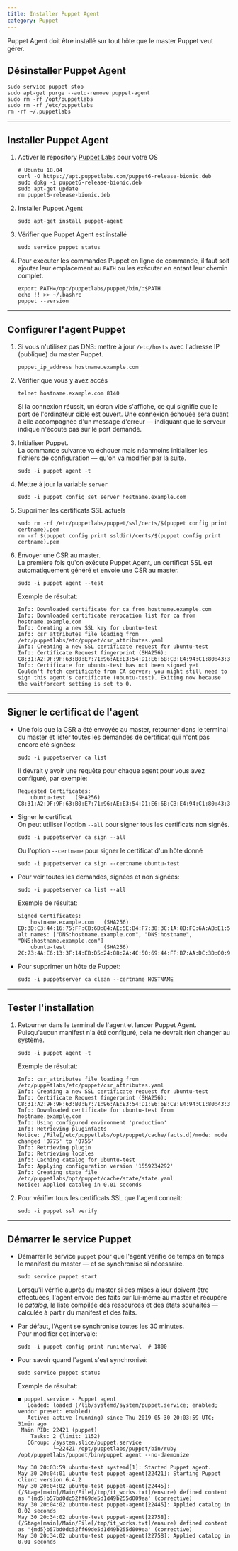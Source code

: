 ```yaml
---
title: Installer Puppet Agent
category: Puppet
---
```


Puppet Agent doit être installé sur tout hôte que le master Puppet veut gérer.

## Désinstaller Puppet Agent

```
sudo service puppet stop
sudo apt-get purge --auto-remove puppet-agent
sudo rm -rf /opt/puppetlabs
sudo rm -rf /etc/puppetlabs
rm -rf ~/.puppetlabs
```

---

## Installer Puppet Agent

1. Activer le repository [Puppet Labs](http://apt.puppetlabs.com/) pour votre OS

    ```
    # Ubuntu 18.04
    curl -O https://apt.puppetlabs.com/puppet6-release-bionic.deb
    sudo dpkg -i puppet6-release-bionic.deb
    sudo apt-get update
    rm puppet6-release-bionic.deb
    ```

2. Installer Puppet Agent

    ```
    sudo apt-get install puppet-agent
    ```

3. Vérifier que Puppet Agent est installé

    ```
    sudo service puppet status
    ```

4. Pour exécuter les commandes Puppet en ligne de commande, il faut soit ajouter leur emplacement au `PATH` ou les exécuter en entant leur chemin complet.

    ```
    export PATH=/opt/puppetlabs/puppet/bin/:$PATH
    echo !! >> ~/.bashrc
    puppet --version
    ```

---

## Configurer l'agent Puppet

1. Si vous n'utilisez pas DNS: mettre à jour `/etc/hosts` avec l'adresse IP (publique) du master Puppet.

    ```
    puppet_ip_address hostname.example.com
    ```

2. Vérifier que vous y avez accès

    ```
    telnet hostname.example.com 8140
    ```

    Si la connexion réussit, un écran vide s'affiche, ce qui signifie que le port de l'ordinateur cible est ouvert. Une connexion échouée sera quant à elle accompagnée d'un message d'erreur — indiquant que le serveur indiqué n'écoute pas sur le port demandé.

3. Initialiser Puppet.  
   La commande suivante va échouer mais néanmoins initialiser les fichiers de configuration — qu'on va modifier par la suite.

    ```
    sudo -i puppet agent -t
    ```

4. Mettre à jour la variable `server`

    ```
    sudo -i puppet config set server hostname.example.com
    ```

5. Supprimer les certificats SSL actuels

    ```
    sudo rm -rf /etc/puppetlabs/puppet/ssl/certs/$(puppet config print certname).pem
    rm -rf $(puppet config print ssldir)/certs/$(puppet config print certname).pem
    ```

6. Envoyer une CSR au master.  
   La première fois qu'on exécute Puppet Agent, un certificat SSL est automatiquement généré et envoie une CSR au master.

    ```
    sudo -i puppet agent --test
    ```

    Exemple de résultat:

    ```
    Info: Downloaded certificate for ca from hostname.example.com
    Info: Downloaded certificate revocation list for ca from hostname.example.com
    Info: Creating a new SSL key for ubuntu-test
    Info: csr_attributes file loading from /etc/puppetlabs/etc/puppet/csr_attributes.yaml
    Info: Creating a new SSL certificate request for ubuntu-test
    Info: Certificate Request fingerprint (SHA256): C8:31:A2:9F:9F:63:B0:E7:71:96:AE:E3:54:D1:E6:6B:CB:E4:94:C1:80:43:32:29:C5:93:75:B9:7F:04:4D:F4
    Info: Certificate for ubuntu-test has not been signed yet
    Couldn't fetch certificate from CA server; you might still need to sign this agent's certificate (ubuntu-test). Exiting now because the waitforcert setting is set to 0.
    ```

---

## Signer le certificat de l'agent

* Une fois que la CSR a été envoyée au master, retourner dans le terminal du master et lister toutes les demandes de certificat qui n'ont pas encore été signées:

  ```
  sudo -i puppetserver ca list
  ```

  Il devrait y avoir une requête pour chaque agent pour vous avez configuré, par exemple:

  ```
  Requested Certificates:
      ubuntu-test   (SHA256)  C8:31:A2:9F:9F:63:B0:E7:71:96:AE:E3:54:D1:E6:6B:CB:E4:94:C1:80:43:32:29:C5:93:75:B9:7F:04:4D:F4
  ```

* Signer le certificat  
  On peut utiliser l'option `--all` pour signer tous les certificats non signés.

  ```
  sudo -i puppetserver ca sign --all
  ```

  Ou l'option `--certname` pour signer le certificat d'un hôte donné

  ```
  sudo -i puppetserver ca sign --certname ubuntu-test
  ```

* Pour voir toutes les demandes, signées et non signées:

  ```
  sudo -i puppetserver ca list --all
  ```

  Exemple de résultat:

  ```
  Signed Certificates:
      hostname.example.com   (SHA256)  ED:3D:C3:44:16:75:FF:CB:6D:84:AE:5E:B4:F7:38:3C:1A:8B:FC:6A:AB:E1:56:D3:14:CE:21:98:42:82:88:D1  alt names: ["DNS:hostname.example.com", "DNS:hostname", "DNS:hostname.example.com"]
      ubuntu-test            (SHA256)  2C:73:4A:E6:13:3F:14:EB:D5:24:88:2A:4C:50:69:44:FF:B7:AA:DC:3D:00:9E:B8:B7:35:E3:FC:8D:EB:39:1F
  ```

* Pour supprimer un hôte de Puppet:

  ```
  sudo -i puppetserver ca clean --certname HOSTNAME
  ```

---

## Tester l'installation

1. Retourner dans le terminal de l'agent et lancer Puppet Agent.  
   Puisqu'aucun manifest n'a été configuré, cela ne devrait rien changer au système.

    ```
    sudo -i puppet agent -t
    ```

    Exemple de résultat:

    ```
    Info: csr_attributes file loading from /etc/puppetlabs/etc/puppet/csr_attributes.yaml
    Info: Creating a new SSL certificate request for ubuntu-test
    Info: Certificate Request fingerprint (SHA256): C8:31:A2:9F:9F:63:B0:E7:71:96:AE:E3:54:D1:E6:6B:CB:E4:94:C1:80:43:32:29:C5:93:75:B9:7F:04:4D:F4
    Info: Downloaded certificate for ubuntu-test from hostname.example.com
    Info: Using configured environment 'production'
    Info: Retrieving pluginfacts
    Notice: /File[/etc/puppetlabs/opt/puppet/cache/facts.d]/mode: mode changed '0775' to '0755'
    Info: Retrieving plugin
    Info: Retrieving locales
    Info: Caching catalog for ubuntu-test
    Info: Applying configuration version '1559234292'
    Info: Creating state file /etc/puppetlabs/opt/puppet/cache/state/state.yaml
    Notice: Applied catalog in 0.01 seconds
    ```

2. Pour vérifier tous les certificats SSL que l'agent connait:

    ```
    sudo -i puppet ssl verify
    ```

---

## Démarrer le service Puppet

* Démarrer le service `puppet` pour que l'agent vérifie de temps en temps le manifest du master — et se synchronise si nécessaire.

  ```
  sudo service puppet start
  ```

  Lorsqu'il vérifie auprès du master si des mises à jour doivent être effectuées, l'agent envoie des faits sur lui-même au master et récupère le *catalog*, la liste compilée des ressources et des états souhaités — calculée à partir du manifest et des faits.

* Par défaut, l'Agent se synchronise toutes les 30 minutes.  
  Pour modifier cet intervale:

  ```
  sudo -i puppet config print runinterval  # 1800
  ```

* Pour savoir quand l'agent s'est synchronisé:

  ```
  sudo service puppet status
  ```

  Exemple de résultat:

  ```
  ● puppet.service - Puppet agent
     Loaded: loaded (/lib/systemd/system/puppet.service; enabled; vendor preset: enabled)
     Active: active (running) since Thu 2019-05-30 20:03:59 UTC; 31min ago
   Main PID: 22421 (puppet)
      Tasks: 2 (limit: 1152)
     CGroup: /system.slice/puppet.service
             └─22421 /opt/puppetlabs/puppet/bin/ruby /opt/puppetlabs/puppet/bin/puppet agent --no-daemonize
  
  May 30 20:03:59 ubuntu-test systemd[1]: Started Puppet agent.
  May 30 20:04:01 ubuntu-test puppet-agent[22421]: Starting Puppet client version 6.4.2
  May 30 20:04:02 ubuntu-test puppet-agent[22445]: (/Stage[main]/Main/File[/tmp/it_works.txt]/ensure) defined content as '{md5}b57bd0dc52ff69de5d1d49b255d009ea' (corrective)
  May 30 20:04:02 ubuntu-test puppet-agent[22445]: Applied catalog in 0.02 seconds
  May 30 20:34:02 ubuntu-test puppet-agent[22758]: (/Stage[main]/Main/File[/tmp/it_works.txt]/ensure) defined content as '{md5}b57bd0dc52ff69de5d1d49b255d009ea' (corrective)
  May 30 20:34:02 ubuntu-test puppet-agent[22758]: Applied catalog in 0.01 seconds
  ```